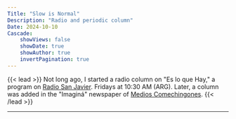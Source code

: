 ```yaml
---
Title: "Slow is Normal"
Description: "Radio and periodic column"
Date: 2024-10-10
Cascade:
    showViews: false
    showDate: true
    showAuthor: true
    invertPagination: true
---
```

{{< lead >}}
Not long ago, I started a radio column on "Es lo que Hay," a program on [Radio San Javier](https://https://radiosanjavier.com/). Fridays at 10:30 AM (ARG).
Later, a column was added in the "Imaginá" newspaper of [Medios Comechingones](https://comechingones.com.ar/v2/).
{{< /lead >}}

---
